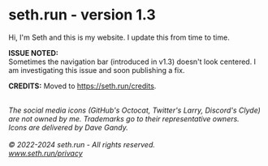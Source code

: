 # seth.run - version 1.3
Hi, I'm Seth and this is my website. I update this from time to time.<br>

**ISSUE NOTED:**<br>
Sometimes the navigation bar (introduced in v1.3) doesn't look centered. I am investigating this issue and soon publishing a fix.<br>

**CREDITS:**
Moved to https://seth.run/credits.
<br><br>

_The social media icons (GitHub's Octocat, Twitter's Larry, Discord's Clyde) are not owned by me. Trademarks go to their representative owners._<br>
_Icons are delivered by Dave Gandy._
<br><br>
_© 2022-2024 seth.run - All rights reserved._<br>
_www.seth.run/privacy_
